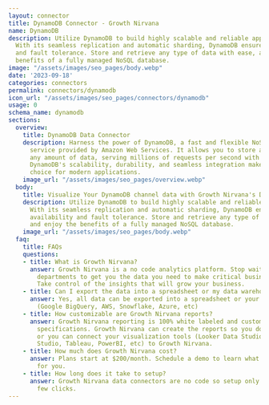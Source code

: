 ```yaml
---
layout: connector
title: DynamoDB Connector - Growth Nirvana
name: DynamoDB
description: Utilize DynamoDB to build highly scalable and reliable applications.
  With its seamless replication and automatic sharding, DynamoDB ensures high availability
  and fault tolerance. Store and retrieve any type of data with ease, and enjoy the
  benefits of a fully managed NoSQL database.
image: "/assets/images/seo_pages/body.webp"
date: '2023-09-18'
categories: connectors
permalink: connectors/dynamodb
icon_url: "/assets/images/seo_pages/connectors/dynamodb"
usage: 0
schema_name: dynamodb
sections:
  overview:
    title: DynamoDB Data Connector
    description: Harness the power of DynamoDB, a fast and flexible NoSQL database
      service provided by Amazon Web Services. It allows you to store and retrieve
      any amount of data, serving millions of requests per second with low latency.
      DynamoDB's scalability, durability, and seamless integration make it an ideal
      choice for modern applications.
    image_url: "/assets/images/seo_pages/overview.webp"
  body:
    title: Visualize Your DynamoDB channel data with Growth Nirvana's DynamoDB Connector
    description: Utilize DynamoDB to build highly scalable and reliable applications.
      With its seamless replication and automatic sharding, DynamoDB ensures high
      availability and fault tolerance. Store and retrieve any type of data with ease,
      and enjoy the benefits of a fully managed NoSQL database.
    image_url: "/assets/images/seo_pages/body.webp"
  faq:
    title: FAQs
    questions:
    - title: What is Growth Nirvana?
      answer: Growth Nirvana is a no code analytics platform. Stop waiting for other
        departments to get you the data you need to make critical business decisions.
        Take control of the insights that will grow your business.
    - title: Can I export the data into a spreadsheet or my data warehouse?
      answer: Yes, all data can be exported into a spreadsheet or your data warehouse
        (Google BigQuery, AWS, Snowflake, Azure, etc)
    - title: How customizable are Growth Nirvana reports?
      answer: Growth Nirvana reporting is 100% white labeled and customized to your
        specifications. Growth Nirvana can create the reports so you don’t have to
        or you can connect your visualization tools (Looker Data Studio/Google Data
        Studio, Tableau, PowerBI, etc) to Growth Nirvana.
    - title: How much does Growth Nirvana cost?
      answer: Plans start at $200/month. Schedule a demo to learn what plan is best
        for you.
    - title: How long does it take to setup?
      answer: Growth Nirvana data connectors are no code so setup only requires a
        few clicks.
---
```


